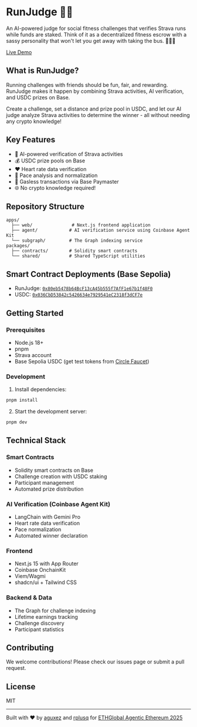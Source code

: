 # RunJudge 🏃‍♂️

An AI-powered judge for social fitness challenges that verifies Strava runs while funds are staked. Think of it as a decentralized fitness escrow with a sassy personality that won't let you get away with taking the bus. 🏃‍♂️🚌

[Live Demo](https://runjudge-web.fly.dev/)

## What is RunJudge?

Running challenges with friends should be fun, fair, and rewarding. RunJudge makes it happen by combining Strava activities, AI verification, and USDC prizes on Base.

Create a challenge, set a distance and prize pool in USDC, and let our AI judge analyze Strava activities to determine the winner - all without needing any crypto knowledge!

## Key Features

- 🤖 AI-powered verification of Strava activities
- 💰 USDC prize pools on Base
- ❤️ Heart rate data verification
- 🏃 Pace analysis and normalization
- 🔐 Gasless transactions via Base Paymaster
- 🌐 No crypto knowledge required!

## Repository Structure

```
apps/
  ├── web/               # Next.js frontend application
  ├── agent/            # AI verification service using Coinbase Agent Kit
  └── subgraph/         # The Graph indexing service
packages/
  ├── contracts/        # Solidity smart contracts
  └── shared/           # Shared TypeScript utilities
```

## Smart Contract Deployments (Base Sepolia)

- RunJudge: [`0x80eb5478b64BcF13cA45b555f7AfF1e67b1f48F0`](https://sepolia.basescan.org/address/0x80eb5478b64BcF13cA45b555f7AfF1e67b1f48F0)
- USDC: [`0x036CbD53842c5426634e7929541eC2318f3dCF7e`](https://sepolia.basescan.org/address/0x036CbD53842c5426634e7929541eC2318f3dCF7e)

## Getting Started

### Prerequisites

- Node.js 18+
- pnpm
- Strava account
- Base Sepolia USDC (get test tokens from [Circle Faucet](https://faucet.circle.com/))

### Development

1. Install dependencies:

```bash
pnpm install
```

2. Start the development server:

```bash
pnpm dev
```

## Technical Stack

### Smart Contracts

- Solidity smart contracts on Base
- Challenge creation with USDC staking
- Participant management
- Automated prize distribution

### AI Verification (Coinbase Agent Kit)

- LangChain with Gemini Pro
- Heart rate data verification
- Pace normalization
- Automated winner declaration

### Frontend

- Next.js 15 with App Router
- Coinbase OnchainKit
- Viem/Wagmi
- shadcn/ui + Tailwind CSS

### Backend & Data

- The Graph for challenge indexing
- Lifetime earnings tracking
- Challenge discovery
- Participant statistics

## Contributing

We welcome contributions! Please check our issues page or submit a pull request.

## License

MIT

---

Built with ❤️ by [aguxez](https://github.com/aguxez) and [rplusq](https://github.com/rplusq) for [ETHGlobal Agentic Ethereum 2025](https://ethglobal.com/events/agents)
